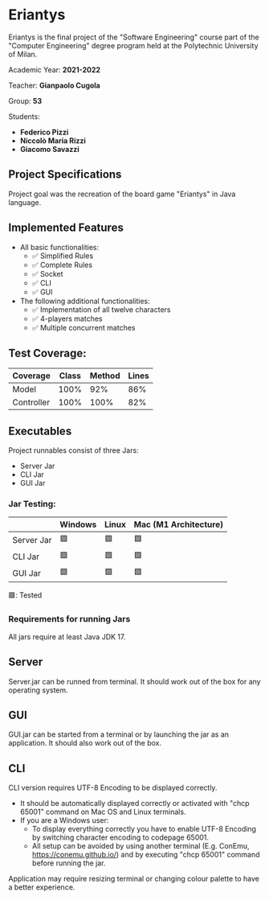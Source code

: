 # Eriantys
Eriantys is the final project of the "Software Engineering" course part of the "Computer Engineering" degree program held at the Polytechnic University of Milan.

Academic Year: **2021-2022**

Teacher: **Gianpaolo Cugola** 

Group: **53**

Students: 
* **Federico Pizzi**
* **Niccolò Maria Rizzi**
* **Giacomo Savazzi**


## Project Specifications
Project goal was the recreation of the board game "Eriantys" in Java language.
## Implemented Features
* All basic functionalities:
  * &#9989; Simplified Rules
  * &#9989; Complete Rules
  * &#9989; Socket
  * &#9989; CLI
  * &#9989; GUI
* The following additional functionalities:
  * &#9989; Implementation of all twelve characters
  * &#9989; 4-players matches
  * &#9989; Multiple concurrent matches
  
## Test Coverage:


| Coverage   | Class | Method | Lines |
|------------|-------|--------|-------|
| Model      | 100%  | 92%    | 86%   |
| Controller | 100%  | 100%   | 82%   |

## Executables

Project runnables consist of three Jars:
* Server Jar
* CLI Jar
* GUI Jar

### Jar Testing:
|            | Windows | Linux  |  Mac (M1 Architecture) |
|------------|---------|--------|-----------------------|
| Server Jar | &#129001; | &#129001; |   &#129001;                    |
| CLI Jar    |  &#129001; |  &#129001;|  &#129001;                    |
| GUI Jar    |  &#129001; | &#129001;|   &#129001;               |

&#129001;: Tested

### Requirements for running Jars
All jars require at least Java JDK 17.
## Server
Server.jar can be runned from terminal. It should work out of the box for any operating system.
## GUI
GUI.jar can be started from a terminal or by launching the jar as an application. It should also work out of the box.
## CLI
CLI version requires UTF-8 Encoding to be displayed correctly. 
* It should be automatically displayed correctly or activated with "chcp 65001" command on Mac OS and Linux terminals.
* If you are a Windows user:
  * To display everything correctly you have to enable UTF-8 Encoding by switching character encoding to codepage 65001.
  * All setup can be avoided by using another terminal (E.g. ConEmu, https://conemu.github.io/) and by executing "chcp 65001" command before running the jar.
  
Application may require resizing terminal or changing colour palette to have a better experience. 


